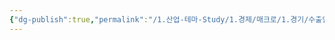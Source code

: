 ```yaml
---
{"dg-publish":true,"permalink":"/1.산업-테마-Study/1.경제/매크로/1.경기/수출입물가/","created":"2024-12-16T17:09:21.414+09:00","updated":"2025-06-03T20:07:19.677+09:00"}
---
```


